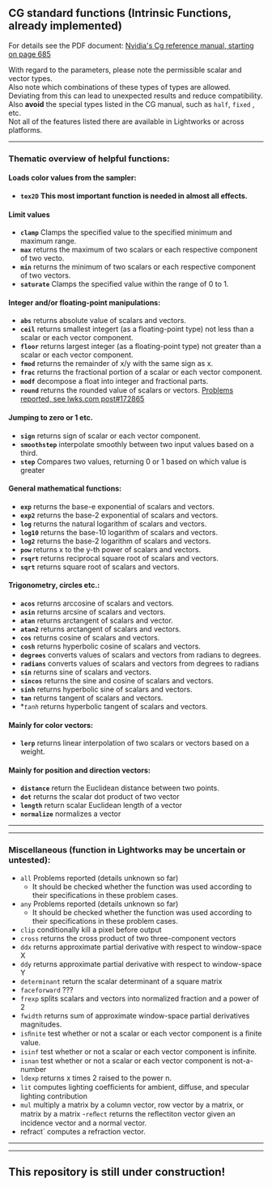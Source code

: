 ## CG standard functions (Intrinsic Functions, already implemented)

For details see the PDF document: [Nvidia's Cg reference manual, starting on page 685](https://www.google.com.au/url?sa=t&rct=j&q=&esrc=s&source=web&cd=3&cad=rja&uact=8&ved=0ahUKEwj5qpif6rHTAhXLF5QKHQ6MCeAQFggwMAI&url=http%3A%2F%2Fdeveloper.download.nvidia.com%2Fcg%2FCg_3.1%2FCg-3.1_April2012_ReferenceManual.pdf&usg=AFQjCNHI5gaVpuvJH6ZO8bnX7BxJGKXr0A)  

With regard to the parameters, please note the permissible scalar and vector types.  
Also note which combinations of these types of types are allowed. Deviating from this can lead to unexpected results and reduce compatibility.
Also **avoid** the special types listed in the CG manual, such as `half`, `fixed` , etc.  
Not all of the features listed there are available in Lightworks or across platforms.

---

### Thematic overview of helpful functions:

   
#### Loads color values from the sampler:
   - **`tex2D`**   **This most important function is needed in almost all effects.**
   

#### Limit values
   - **`clamp`**     Clamps the specified value to the specified minimum and maximum range.
   - **`max`**       returns the maximum of two scalars or each respective component of two vecto.
   - **`min`**       returns the minimum of two scalars or each respective component of two vectors.
   - **`saturate`**  Clamps the specified value within the range of 0 to 1.


#### Integer and/or floating-point manipulations:

   - **`abs`**     returns absolute value of scalars and vectors.  
   - **`ceil`**    returns smallest integert (as a floating-point type) not less than a scalar or each vector component.
   - **`floor`**   returns largest integer (as a floating-point type) not greater than a scalar or each vector component. 
   - **`fmod`**    returns the remainder of x/y with the same sign as x.
   - **`frac`**    returns the fractional portion of a scalar or each vector component. 
   - **`modf`**    decompose a ﬂoat into integer and fractional parts.
   - **`round`**   returns the rounded value of scalars or vectors. [Problems reported, see lwks.com post#172865](https://www.lwks.com/index.php?option=com_kunena&func=view&catid=7&id=143678&limit=15&limitstart=255&Itemid=81#172865)

   
#### Jumping to zero or 1 etc.
   - **`sign`**        returns sign of scalar or each vector component.
   - **`smoothstep`**  interpolate smoothly between two input values based on a third.
   - **`step`**         Compares two values, returning 0 or 1 based on which value is greater
   
   
#### General mathematical functions:
   - **`exp`**     returns the base-e exponential of scalars and vectors.
   - **`exp2`**    returns the base-2 exponential of scalars and vectors.
   - **`log`**     returns the natural logarithm of scalars and vectors.
   - **`log10`**   returns the base-10 logarithm of scalars and vectors.
   - **`log2`**    returns the base-2 logarithm of scalars and vectors.
   - **`pow`**    returns x to the y-th power of scalars and vectors.
   - **`rsqrt`**  returns reciprocal square root of scalars and vectors.
   - **`sqrt`**   returns square root of scalars and vectors.  


#### Trigonometry, circles etc.:
   - **`acos`**     returns arccosine of scalars and vectors.  
   - **`asin`**     returns arcsine of scalars and vectors. 
   - **`atan`**     returns arctangent of scalars and vector.
   - **`atan2`**    returns arctangent of scalars and vectors.
   - **`cos`**      returns cosine of scalars and vectors.
   - **`cosh`**     returns hyperbolic cosine of scalars and vectors.
   - **`degrees`**  converts values of scalars and vectors from radians to degrees.
   - **`radians`**  converts values of scalars and vectors from degrees to radians
   - **`sin`**      returns sine of scalars and vectors.
   - **`sincos`**   returns the sine and cosine of scalars and vectors.
   - **`sinh`**     returns hyperbolic sine of scalars and vectors.
   - **`tan`**      returns tangent of scalars and vectors.
   - **`tanh`*      returns hyperbolic tangent of scalars and vectors.


#### Mainly for color vectors:
   - **`lerp`** returns linear interpolation of two scalars or vectors based on a weight.
   
   
#### Mainly for position and direction vectors:
   - **`distance`**   return the Euclidean distance between two points.
   - **`dot`**        returns the scalar dot product of two vector
   - **`length`**     return scalar Euclidean length of a vector
   - **`normalize`**  normalizes a vector
   

   
---
---


### Miscellaneous (function in Lightworks may be uncertain or untested):
   - `all` Problems reported (details unknown so far)  
      - It should be checked whether the function was used according to their specifications in these problem cases.
   - `any` Problems reported (details unknown so far)  
      - It should be checked whether the function was used according to their specifications in these problem cases.
   - `clip`  conditionally kill a pixel before output
   - `cross` returns the cross product of two three-component vectors
   - `ddx`   returns approximate partial derivative with respect to window-space X
   - `ddy`   returns approximate partial derivative with respect to window-space Y
   - `determinant`  return the scalar determinant of a square matrix 
   - `faceforward` ???
   - `frexp` splits scalars and vectors into normalized fraction and a power of 2
   - `fwidth`  returns sum of approximate window-space partial derivatives magnitudes.
   - `isﬁnite` test whether or not a scalar or each vector component is a ﬁnite value.
   - `isinf` test whether or not a scalar or each vector component is inﬁnite.
   - `isnan` test whether or not a scalar or each vector component is not-a-number
   - `ldexp`  returns x times 2 raised to the power n.
   - `lit`   computes lighting coefﬁcients for ambient, diffuse, and specular lighting contribution
   - `mul`   multiply a matrix by a column vector, row vector by a matrix, or matrix by a matrix
   -`reﬂect` returns the reﬂectiton vector given an incidence vector and a normal vector.
   - refract` computes a refraction vector.


---
---

## This repository is still under construction!
